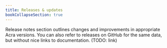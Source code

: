 ```yaml
---
title: Releases & updates
bookCollapseSection: true
---
```


Release notes section outlines changes and improvements in appropriate Acra versions. You can also refer to releases on GitHub for the same data, but without nice links to documentation. (TODO: link)
